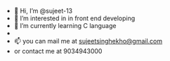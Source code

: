 - 👋 Hi, I’m @sujeet-13
- 👀 I’m interested in in front end developing
- 🌱 I’m currently learning C language
- 
- 📫 you can mail me at sujeetsinghekho@gmail.com
- or contact me at 9034943000
<!---
sujeet-13/sujeet-13 is a ✨ special ✨ repository because its `README.md` (this file) appears on your GitHub profile.
You can click the Preview link to take a look at your changes.
--->
